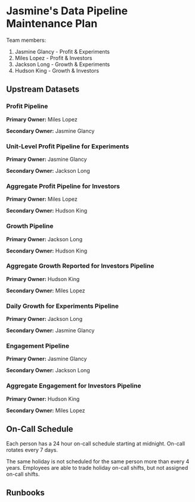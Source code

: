 # Jasmine's Data Pipeline Maintenance Plan

Team members:

1. Jasmine Glancy - Profit & Experiments
2. Miles Lopez - Profit & Investors
3. Jackson Long - Growth & Experiments
4. Hudson King - Growth & Investors

## Upstream Datasets

### Profit Pipeline

**Primary Owner:** Miles Lopez

**Secondary Owner:** Jasmine Glancy

### Unit-Level Profit Pipeline for Experiments

**Primary Owner:** Jasmine Glancy

**Secondary Owner:** Jackson Long

### Aggregate Profit Pipeline for Investors

**Primary Owner:** Miles Lopez

**Secondary Owner:** Hudson King

### Growth Pipeline

**Primary Owner:** Jackson Long

**Secondary Owner:** Hudson King

### Aggregate Growth Reported for Investors Pipeline

**Primary Owner:** Hudson King

**Secondary Owner:** Miles Lopez

### Daily Growth for Experiments Pipeline

**Primary Owner:** Jackson Long

**Secondary Owner:** Jasmine Glancy

### Engagement Pipeline

**Primary Owner:** Jasmine Glancy

**Secondary Owner:** Jackson Long

### Aggregate Engagement for Investors Pipeline

**Primary Owner:** Hudson King

**Secondary Owner:** Miles Lopez

## On-Call Schedule

Each person has a 24 hour on-call schedule starting at midnight. On-call rotates every 7 days.

The same holiday is not scheduled for the same person more than every 4 years. Employees are able to trade holiday on-call shifts, but not assigned on-call shifts.

## Runbooks
